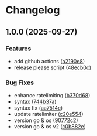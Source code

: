 # Changelog

## 1.0.0 (2025-09-27)


### Features

* add github actions ([a2190e8](https://github.com/kuanori/Backend_engineering_with_go/commit/a2190e8487e0806a93652797e852db58dc42cd27))
* release please script ([48ecb0c](https://github.com/kuanori/Backend_engineering_with_go/commit/48ecb0c11be3489438e26de8d291a7d29ed82f2e))


### Bug Fixes

* enhance ratelimiting ([b370d68](https://github.com/kuanori/Backend_engineering_with_go/commit/b370d6848b87cf17e4116aae18b63410b29b8bed))
* syntax ([744b37a](https://github.com/kuanori/Backend_engineering_with_go/commit/744b37afe702d4e200b195bd529d9911f72768e3))
* syntax fix ([aa7514c](https://github.com/kuanori/Backend_engineering_with_go/commit/aa7514c9f105bb69bec18f233e18f7b5b555ec72))
* update ratelimiter ([c20e554](https://github.com/kuanori/Backend_engineering_with_go/commit/c20e55485d21863ef2a93fe58b4cd8d9938faf2f))
* version go & os ([90772c2](https://github.com/kuanori/Backend_engineering_with_go/commit/90772c2950a2fc3465346f459abeb4e101391970))
* version go & os v2 ([c0b882e](https://github.com/kuanori/Backend_engineering_with_go/commit/c0b882e214ba81e1ecce09264bd5397bf244befd))
